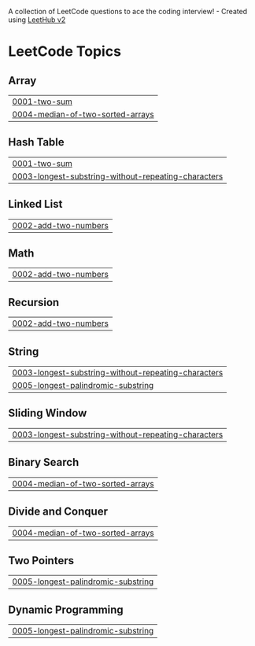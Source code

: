 A collection of LeetCode questions to ace the coding interview! - Created using [LeetHub v2](https://github.com/arunbhardwaj/LeetHub-2.0)
<!---LeetCode Topics Start-->
# LeetCode Topics
## Array
|  |
| ------- |
| [0001-two-sum](https://github.com/AdithyaOm-Saidupally/leetcode/tree/master/0001-two-sum) |
| [0004-median-of-two-sorted-arrays](https://github.com/AdithyaOm-Saidupally/leetcode/tree/master/0004-median-of-two-sorted-arrays) |
## Hash Table
|  |
| ------- |
| [0001-two-sum](https://github.com/AdithyaOm-Saidupally/leetcode/tree/master/0001-two-sum) |
| [0003-longest-substring-without-repeating-characters](https://github.com/AdithyaOm-Saidupally/leetcode/tree/master/0003-longest-substring-without-repeating-characters) |
## Linked List
|  |
| ------- |
| [0002-add-two-numbers](https://github.com/AdithyaOm-Saidupally/leetcode/tree/master/0002-add-two-numbers) |
## Math
|  |
| ------- |
| [0002-add-two-numbers](https://github.com/AdithyaOm-Saidupally/leetcode/tree/master/0002-add-two-numbers) |
## Recursion
|  |
| ------- |
| [0002-add-two-numbers](https://github.com/AdithyaOm-Saidupally/leetcode/tree/master/0002-add-two-numbers) |
## String
|  |
| ------- |
| [0003-longest-substring-without-repeating-characters](https://github.com/AdithyaOm-Saidupally/leetcode/tree/master/0003-longest-substring-without-repeating-characters) |
| [0005-longest-palindromic-substring](https://github.com/AdithyaOm-Saidupally/leetcode/tree/master/0005-longest-palindromic-substring) |
## Sliding Window
|  |
| ------- |
| [0003-longest-substring-without-repeating-characters](https://github.com/AdithyaOm-Saidupally/leetcode/tree/master/0003-longest-substring-without-repeating-characters) |
## Binary Search
|  |
| ------- |
| [0004-median-of-two-sorted-arrays](https://github.com/AdithyaOm-Saidupally/leetcode/tree/master/0004-median-of-two-sorted-arrays) |
## Divide and Conquer
|  |
| ------- |
| [0004-median-of-two-sorted-arrays](https://github.com/AdithyaOm-Saidupally/leetcode/tree/master/0004-median-of-two-sorted-arrays) |
## Two Pointers
|  |
| ------- |
| [0005-longest-palindromic-substring](https://github.com/AdithyaOm-Saidupally/leetcode/tree/master/0005-longest-palindromic-substring) |
## Dynamic Programming
|  |
| ------- |
| [0005-longest-palindromic-substring](https://github.com/AdithyaOm-Saidupally/leetcode/tree/master/0005-longest-palindromic-substring) |
<!---LeetCode Topics End-->